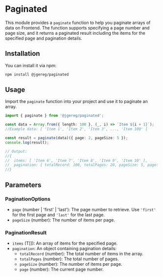 # Paginated

This module provides a `paginate` function to help you paginate arrays of data on Frontend. The function supports specifying a page number and page size, and it returns a paginated result including the items for the specified page and pagination details.

## Installation

You can install it via npm:

```bash
npm install @jgereg/paginated
```

## Usage

Import the `paginate` function into your project and use it to paginate an array.

```typescript
import { paginate } from '@jgereg/paginated';

const data = Array.from({ length: 100 }, (_, i) => `Item ${i + 1}`);
//Example data: [ 'Item 1', 'Item 2', 'Item 3', ..., 'Item 100' ]

const result = paginate(data)({ page: 2, pageSize: 5 });
console.log(result);

// Output:
//{
//  items: [ 'Item 6', 'Item 7', 'Item 8', 'Item 9', 'Item 10' ],
//  pagination: { totalRecord: 100, totalPages: 20, pageSize: 5, page: 2 }
//}
```

## Parameters

### PaginationOptions

- `page` (number | 'first' | 'last'): The page number to retrieve. Use `'first'` for the first page and `'last'` for the last page.
- `pageSize` (number): The number of items per page.

### PaginationResult

- `items` (T[]): An array of items for the specified page.
- `pagination`: An object containing pagination details:
  - `totalRecord` (number): The total number of items in the array.
  - `totalPages` (number): The total number of pages.
  - `pageSize` (number): The number of items per page.
  - `page` (number): The current page number.
